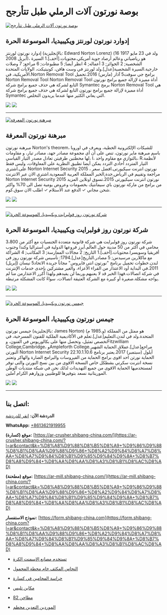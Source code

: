 # بوصة نورتون آلات الرملي طبل تتأرجح

<a href="https://swt.shibang-china.com/?l=ar&img&k=%D8%A8%D9%88%D8%B5%D8%A9+%D9%86%D9%88%D8%B1%D8%AA%D9%88%D9%86+%D8%A2%D9%84%D8%A7%D8%AA+%D8%A7%D9%84%D8%B1%D9%85%D9%84%D9%8A+%D8%B7%D8%A8%D9%84+%D8%AA%D8%AA%D8%A3%D8%B1%D8%AC%D8%AD" target="_blank">![بوصة نورتون آلات الرملي طبل تتأرجح](http://static.shibang-china.com/all-800x300/528.jpg)</a>

## إدوارد نورتون لورنتز ويكيبيديا، الموسوعة الحرة
إدوارد نورتون لورنتز (بالإنجليزية: Edward Norton Lorenz) (ولد في 23 مايو 1917 16 أبريل 2008)، هو رياضياتي وعالم أرصاد جوية أمريكي.محتويات.[أخف].1 السيرة الشخصية; 2 الجوائز; 3 أعماله; 4 انظر أيضا; 5 مطبوعات; 6 مراجع; 7 وصلات خارجية.السيرة الشخصية[عدل].ولد لورنتز في وست هافن، كونيتيكت، الولايات المتحدة الأمريكية، في.Norton Removal Tool برامج جي سوفت5 آذار (مارس) 2016.تحميل Norton Removal Tool Norton Removal Tool أداة مميزة لإزالة جميع برامج نورتون التابع لشركة هي حذف جميع برامج شركة Symantec برمج Norton Removal Tool هي أداة مميزة لإزالة جميع برامج نورتون التابع لشركة هي حذف جميع برامج شركة Symantec التي يعاني الكثير منها عندما يريدون التخلص.


<a href="https://whatsapp.shibangsoft.com/WhatsApp.php" target="_blank" title="WhatsApp">![](http://static.shibang-china.com/icon/whatsapp.png)</a> <a href="https://swt.shibang-china.com/?l=ar&icon&k=%D8%A8%D9%88%D8%B5%D8%A9+%D9%86%D9%88%D8%B1%D8%AA%D9%88%D9%86+%D8%A2%D9%84%D8%A7%D8%AA+%D8%A7%D9%84%D8%B1%D9%85%D9%84%D9%8A+%D8%B7%D8%A8%D9%84+%D8%AA%D8%AA%D8%A3%D8%B1%D8%AC%D8%AD" target="_blank">![](http://static.shibang-china.com/icon/chat-ar.png)</a>

---

<a href="https://swt.shibang-china.com/?l=ar&img&k=%D8%A8%D9%88%D8%B5%D8%A9+%D9%86%D9%88%D8%B1%D8%AA%D9%88%D9%86+%D8%A2%D9%84%D8%A7%D8%AA+%D8%A7%D9%84%D8%B1%D9%85%D9%84%D9%8A+%D8%B7%D8%A8%D9%84+%D8%AA%D8%AA%D8%A3%D8%B1%D8%AC%D8%AD" target="_blank">![مبرهنة نورتون المعرفة](http://static.shibang-china.com/all-800x300/1389.jpg)</a>

## مبرهنة نورتون المعرفة
مبرهنة نورتون Norton&#39;s theorem، للشبكات الإلكترونية الخطية، ويعرف في اوروبا باسم مبرهنة ماير نورتون، تنص على أن أي مجموعة مصادر جهد، مصادر تيار، و مقاومات لها محطتين طرفيتن تعادل مصدر التيار القياسي، I، بالتوازي مع مقاوم واحد، R.لأنظمة التيار المتردد أحادي التردد يمكن أيضا تطبيق النظرية على المعاوقات، وليس فقط على.اشتري Norton Internet Security 2015 نورتون انترنت سيكيورتى.افضل سعر ، مراجعة وتقييم في الرياض,جدة,الخبر المملكة العربية السعودية.اشتري الان عبر الانترنت Norton Internet Security 2015 نورتون انترنت سيكيورتى 2015.تسوق اونلاين المزيد من برامج من ماركة نورتون باي سيمانتيك بخصومات وعروض يومية تصل الى 70% واكثر شحن مجاني ✓ الدفع عند الاستلام ✓ اطلب الان سوق.كوم.


<a href="https://whatsapp.shibangsoft.com/WhatsApp.php" target="_blank" title="WhatsApp">![](http://static.shibang-china.com/icon/whatsapp.png)</a> <a href="https://swt.shibang-china.com/?l=ar&icon&k=%D8%A8%D9%88%D8%B5%D8%A9+%D9%86%D9%88%D8%B1%D8%AA%D9%88%D9%86+%D8%A2%D9%84%D8%A7%D8%AA+%D8%A7%D9%84%D8%B1%D9%85%D9%84%D9%8A+%D8%B7%D8%A8%D9%84+%D8%AA%D8%AA%D8%A3%D8%B1%D8%AC%D8%AD" target="_blank">![](http://static.shibang-china.com/icon/chat-ar.png)</a>

---

<a href="https://swt.shibang-china.com/?l=ar&img&k=%D8%A8%D9%88%D8%B5%D8%A9+%D9%86%D9%88%D8%B1%D8%AA%D9%88%D9%86+%D8%A2%D9%84%D8%A7%D8%AA+%D8%A7%D9%84%D8%B1%D9%85%D9%84%D9%8A+%D8%B7%D8%A8%D9%84+%D8%AA%D8%AA%D8%A3%D8%B1%D8%AC%D8%AD" target="_blank">![شركة نورتون روز فولبرايت ويكيبيديا، الموسوعة الحرة](http://static.shibang-china.com/all-800x300/919.jpg)</a>

## شركة نورتون روز فولبرايت ويكيبيديا، الموسوعة الحرة
شركة نورتون روز فولبرايت هي شركة قانونية متعددة الجنسيات مع أكثر من 3،800 محامي في أكثر من 50 مدينة حول العالم.أبرز فروعها الدولية في أستراليا وكندا وجنوب أفريقيا وسويسرا.محتويات.[أخف].1 التاريخ; 2 مجالات الممارسة; 3 المكاتب; 4 الشراكة مع ماكلارين مرسيدس; 5 مصادر.التاريخ[عدل].1794: تأسيس شركة نورتون روز في لندن.خطوات تحميل برنامج &quot;نورتون انتي فايروس&quot; مجاناً جريدة الاتحاد5 نيسان (إبريل) 2011.في البداية أود الاعتذار من القراء الأعزاء، والغير مشتركين بإحدى خدمات الإنترنت في شركة اتصالات.فهذا الخبر قد لا يعنيهم.وربما لن يفيدهم.ولهذا أكرر الاعتذارمن منا لم يواجه مشكلة.صغيرة أو كبيرة مع الشركة العتيقة اتصالات، سواءً كانت المشكلة مرتبطة.


<a href="https://whatsapp.shibangsoft.com/WhatsApp.php" target="_blank" title="WhatsApp">![](http://static.shibang-china.com/icon/whatsapp.png)</a> <a href="https://swt.shibang-china.com/?l=ar&icon&k=%D8%A8%D9%88%D8%B5%D8%A9+%D9%86%D9%88%D8%B1%D8%AA%D9%88%D9%86+%D8%A2%D9%84%D8%A7%D8%AA+%D8%A7%D9%84%D8%B1%D9%85%D9%84%D9%8A+%D8%B7%D8%A8%D9%84+%D8%AA%D8%AA%D8%A3%D8%B1%D8%AC%D8%AD" target="_blank">![](http://static.shibang-china.com/icon/chat-ar.png)</a>

---

<a href="https://swt.shibang-china.com/?l=ar&img&k=%D8%A8%D9%88%D8%B5%D8%A9+%D9%86%D9%88%D8%B1%D8%AA%D9%88%D9%86+%D8%A2%D9%84%D8%A7%D8%AA+%D8%A7%D9%84%D8%B1%D9%85%D9%84%D9%8A+%D8%B7%D8%A8%D9%84+%D8%AA%D8%AA%D8%A3%D8%B1%D8%AC%D8%AD" target="_blank">![جيمس نورتون ويكيبيديا، الموسوعة الحرة](http://static.shibang-china.com/all-800x300/796.jpg)</a>

## جيمس نورتون ويكيبيديا، الموسوعة الحرة
جيمس نورتون (بالإنجليزية: James Norton) (و.1985 م) هو ممثل من المملكة المتحدة.ولد في لندن.التعليم[عدل].تعلم في الأكاديمية الملكية للفنون المسرحية، في تخصص تمثيل، وتحصل منها على بكالوريوس في الفنون، وFitzwilliam College,Cambridge، وAmpleforth College.مراجع[عدل].عملاق الحماية الشهير النورتن Norton Internet Security 22.10.1.10.6 أيلول (سبتمبر) 2017.يعتبر برنامج الحماية نورتن احد اقوى برامج الحماية من الفيروسات والبرامج الضارة والهاكر وتعتبر نسخة انترنت سكرتي بشطكل خاص النسخة الاقوى من بين نسخ النورتن والتى توفر لمستخدميها الحماية الاقوى من جميع التهديدات لذلك نحن في شبكة منتديات الوطن الموريتانية نسعد بتوفيرها للوطنيين وزوارهم الكرام آملين.


<a href="https://whatsapp.shibangsoft.com/WhatsApp.php" target="_blank" title="WhatsApp">![](http://static.shibang-china.com/icon/whatsapp.png)</a> <a href="https://swt.shibang-china.com/?l=ar&icon&k=%D8%A8%D9%88%D8%B5%D8%A9+%D9%86%D9%88%D8%B1%D8%AA%D9%88%D9%86+%D8%A2%D9%84%D8%A7%D8%AA+%D8%A7%D9%84%D8%B1%D9%85%D9%84%D9%8A+%D8%B7%D8%A8%D9%84+%D8%AA%D8%AA%D8%A3%D8%B1%D8%AC%D8%AD" target="_blank">![](http://static.shibang-china.com/icon/chat-ar.png)</a>

---
## اتصل بنا:

**الدردشة الآن:** [انقر للدردشة](https://swt.shibang-china.com?l=ar&contact&k=%D8%A8%D9%88%D8%B5%D8%A9+%D9%86%D9%88%D8%B1%D8%AA%D9%88%D9%86+%D8%A2%D9%84%D8%A7%D8%AA+%D8%A7%D9%84%D8%B1%D9%85%D9%84%D9%8A+%D8%B7%D8%A8%D9%84+%D8%AA%D8%AA%D8%A3%D8%B1%D8%AC%D8%AD)

**WhatsApp:**  [+8613621919955](https://whatsapp.shibangsoft.com/WhatsApp.php)

**موقع (كسارة):** [https://ar-crusher.shibang-china.com/](https://ar-crusher.shibang-china.com/?l=ar&contact&k=%D8%A8%D9%88%D8%B5%D8%A9+%D9%86%D9%88%D8%B1%D8%AA%D9%88%D9%86+%D8%A2%D9%84%D8%A7%D8%AA+%D8%A7%D9%84%D8%B1%D9%85%D9%84%D9%8A+%D8%B7%D8%A8%D9%84+%D8%AA%D8%AA%D8%A3%D8%B1%D8%AC%D8%AD)

**موقع (مطحنة):** [https://ar-mill.shibang-china.com/](https://ar-mill.shibang-china.com/?l=ar&contact&k=%D8%A8%D9%88%D8%B5%D8%A9+%D9%86%D9%88%D8%B1%D8%AA%D9%88%D9%86+%D8%A2%D9%84%D8%A7%D8%AA+%D8%A7%D9%84%D8%B1%D9%85%D9%84%D9%8A+%D8%B7%D8%A8%D9%84+%D8%AA%D8%AA%D8%A3%D8%B1%D8%AC%D8%AD)

**نموذج الاستفسار:** [https://form.shibang-china.com](https://form.shibang-china.com?l=ar&contact&k=%D8%A8%D9%88%D8%B5%D8%A9+%D9%86%D9%88%D8%B1%D8%AA%D9%88%D9%86+%D8%A2%D9%84%D8%A7%D8%AA+%D8%A7%D9%84%D8%B1%D9%85%D9%84%D9%8A+%D8%B7%D8%A8%D9%84+%D8%AA%D8%AA%D8%A3%D8%B1%D8%AC%D8%AD)

* [تستخدم مصانع الإسمنت الكرة](../22/%D8%AA%D8%B3%D8%AA%D8%AE%D8%AF%D9%85%20%D9%85%D8%B5%D8%A7%D9%86%D8%B9%20%D8%A7%D9%84%D8%A5%D8%B3%D9%85%D9%86%D8%AA%20%D8%A7%D9%84%D9%83%D8%B1%D8%A9.md)

* [النحاس المكثف خام محطة المحمول](../21/%D8%A7%D9%84%D9%86%D8%AD%D8%A7%D8%B3%20%D8%A7%D9%84%D9%85%D9%83%D8%AB%D9%81%20%D8%AE%D8%A7%D9%85%20%D9%85%D8%AD%D8%B7%D8%A9%20%D8%A7%D9%84%D9%85%D8%AD%D9%85%D9%88%D9%84.md)

* [حراسة المحامين في كسارة](../21/%D8%AD%D8%B1%D8%A7%D8%B3%D8%A9%20%D8%A7%D9%84%D9%85%D8%AD%D8%A7%D9%85%D9%8A%D9%86%20%D9%81%D9%8A%20%D9%83%D8%B3%D8%A7%D8%B1%D8%A9.md)

* [مكاين تليس](../21/%D9%85%D9%83%D8%A7%D9%8A%D9%86%20%D8%AA%D9%84%D9%8A%D8%B3.md)

* [مطاحن 82](../22/%D9%85%D8%B7%D8%A7%D8%AD%D9%86%2082.md)

* [الموردين التعدين محطم](../23/%D8%A7%D9%84%D9%85%D9%88%D8%B1%D8%AF%D9%8A%D9%86%20%D8%A7%D9%84%D8%AA%D8%B9%D8%AF%D9%8A%D9%86%20%D9%85%D8%AD%D8%B7%D9%85.md)